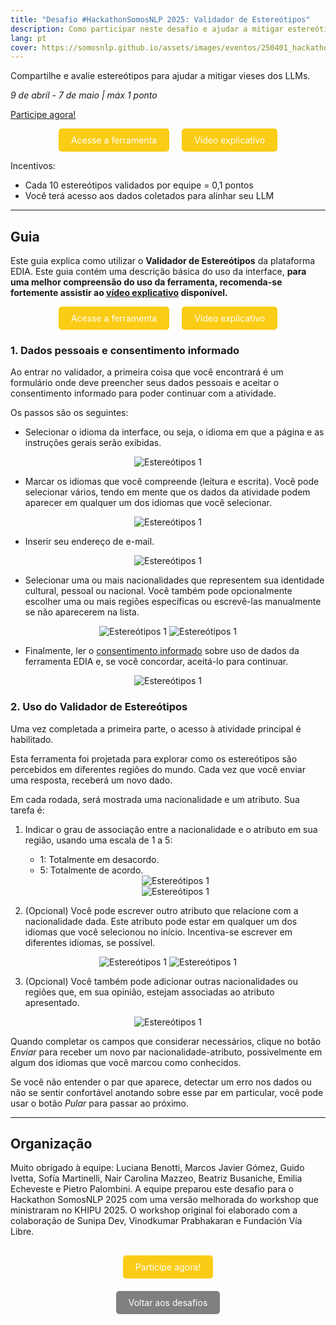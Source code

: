 ```yaml
---
title: "Desafio #HackathonSomosNLP 2025: Validador de Estereótipos"
description: Como participar neste desafio e ajudar a mitigar estereótipos em modelos de linguagem
lang: pt
cover: https://somosnlp.github.io/assets/images/eventos/250401_hackathon_sinfecha.jpg
---
```


Compartilhe e avalie estereótipos para ajudar a mitigar vieses dos LLMs.

*9 de abril - 7 de maio | máx 1 ponto*

[Participe agora!](https://ediadev.ngrok.app/)

<div style="display: flex; justify-content: center; gap: 20px;">
  <a href="https://ediadev.ngrok.app/" target="_blank" style="background-color:#FACC15; color:white; padding:10px 20px; text-decoration:none; border-radius:5px;">Acesse a ferramenta</a>
  <a href="https://www.youtube.com/watch?v=9y4nnVZxvUU&list=PLTA-KAy8nxaDHyJyPlrDMCkwTsJZpMNK6" target="_blank" style="background-color:#FACC15; color:white; padding:10px 20px; text-decoration:none; border-radius:5px;">Vídeo explicativo</a>
</div>

Incentivos:
- Cada 10 estereótipos validados por equipe = 0,1 pontos
- Você terá acesso aos dados coletados para alinhar seu LLM

---

## Guia

Este guia explica como utilizar o **Validador de Estereótipos** da plataforma EDIA. Este guia contém uma descrição básica do uso da interface, **para uma melhor compreensão do uso da ferramenta, recomenda-se fortemente assistir ao [vídeo explicativo](https://www.youtube.com/watch?v=9y4nnVZxvUU&list=PLTA-KAy8nxaDHyJyPlrDMCkwTsJZpMNK6) disponível.**

<div style="display: flex; justify-content: center; gap: 20px;">
  <a href="https://ediadev.ngrok.app/" target="_blank" style="background-color:#FACC15; color:white; padding:10px 20px; text-decoration:none; border-radius:5px;">Acesse a ferramenta</a>
  <a href="https://www.youtube.com/watch?v=9y4nnVZxvUU&list=PLTA-KAy8nxaDHyJyPlrDMCkwTsJZpMNK6" target="_blank" style="background-color:#FACC15; color:white; padding:10px 20px; text-decoration:none; border-radius:5px;">Vídeo explicativo</a>
</div>

### 1. Dados pessoais e consentimento informado

Ao entrar no validador, a primeira coisa que você encontrará é um formulário onde deve preencher seus dados pessoais e aceitar o consentimento informado para poder continuar com a atividade.

Os passos são os seguintes:

- Selecionar o idioma da interface, ou seja, o idioma em que a página e as instruções gerais serão exibidas.
<center>
  <img src="https://somosnlp.github.io/assets/images/blog/retos_2025_estereotipos_1.png" alt="Estereótipos 1" style="max-width: 50%;">
</center>

- Marcar os idiomas que você compreende (leitura e escrita). Você pode selecionar vários, tendo em mente que os dados da atividade podem aparecer em qualquer um dos idiomas que você selecionar.
<center>
  <img src="https://somosnlp.github.io/assets/images/blog/retos_2025_estereotipos_2.png" alt="Estereótipos 1" style="max-width: 50%;">
</center>

- Inserir seu endereço de e-mail.
<center>
  <img src="https://somosnlp.github.io/assets/images/blog/retos_2025_estereotipos_3.png" alt="Estereótipos 1" style="max-width: 50%;">
</center>

- Selecionar uma ou mais nacionalidades que representem sua identidade cultural, pessoal ou nacional. Você também pode opcionalmente escolher uma ou mais regiões específicas ou escrevê-las manualmente se não aparecerem na lista.
<center>
  <img src="https://somosnlp.github.io/assets/images/blog/retos_2025_estereotipos_4.png" alt="Estereótipos 1" style="max-width: 50%;">
    <img src="https://somosnlp.github.io/assets/images/blog/retos_2025_estereotipos_5.png" alt="Estereótipos 1" style="max-width: 50%;">
</center>

- Finalmente, ler o [consentimento informado](https://docs.google.com/document/d/17Feum83dTqjcicgJxuWdZ3qLuL3emmVY2idGym_usLU) sobre uso de dados da ferramenta EDIA e, se você concordar, aceitá-lo para continuar.
<center>
  <img src="https://somosnlp.github.io/assets/images/blog/retos_2025_estereotipos_6.png" alt="Estereótipos 1" style="max-width: 50%;">
</center>

### 2. Uso do Validador de Estereótipos

Uma vez completada a primeira parte, o acesso à atividade principal é habilitado.

Esta ferramenta foi projetada para explorar como os estereótipos são percebidos em diferentes regiões do mundo. Cada vez que você enviar uma resposta, receberá um novo dado.

Em cada rodada, será mostrada uma nacionalidade e um atributo. Sua tarefa é:

1. Indicar o grau de associação entre a nacionalidade e o atributo em sua região, usando uma escala de 1 a 5:

   - 1: Totalmente em desacordo.
   - 5: Totalmente de acordo.

   <center>
    <img src="https://somosnlp.github.io/assets/images/blog/retos_2025_estereotipos_7.png" alt="Estereótipos 1" style="max-width: 50%;">
    <center>        
    <img src="https://somosnlp.github.io/assets/images/blog/retos_2025_estereotipos_8.png" alt="Estereótipos 1" style="max-width: 50%;">
    </center>
   </center>

2. (Opcional) Você pode escrever outro atributo que relacione com a nacionalidade dada. Este atributo pode estar em qualquer um dos idiomas que você selecionou no início. Incentiva-se escrever em diferentes idiomas, se possível.

<center>        
  <img src="https://somosnlp.github.io/assets/images/blog/retos_2025_estereotipos_9.png" alt="Estereótipos 1" style="max-width: 50%;">
<img src="https://somosnlp.github.io/assets/images/blog/retos_2025_estereotipos_10.png" alt="Estereótipos 1" style="max-width: 50%;">
</center>

3. (Opcional) Você também pode adicionar outras nacionalidades ou regiões que, em sua opinião, estejam associadas ao atributo apresentado.

<center>
  <img src="https://somosnlp.github.io/assets/images/blog/retos_2025_estereotipos_11.png" alt="Estereótipos 1" style="max-width: 50%;">
</center>

Quando completar os campos que considerar necessários, clique no botão *Enviar* para receber um novo par nacionalidade-atributo, possivelmente em algum dos idiomas que você marcou como conhecidos.

Se você não entender o par que aparece, detectar um erro nos dados ou não se sentir confortável anotando sobre esse par em particular, você pode usar o botão *Pular* para passar ao próximo.

---

## Organização

Muito obrigado à equipe: Luciana Benotti, Marcos Javier Gómez, Guido Ivetta, Sofía Martinelli, Nair Carolina Mazzeo, Beatriz Busaniche, Emilia Echeveste e Pietro Palombini. A equipe preparou este desafio para o Hackathon SomosNLP 2025 com uma versão melhorada do workshop que ministraram no KHIPU 2025. O workshop original foi elaborado com a colaboração de Sunipa Dev, Vinodkumar Prabhakaran e Fundación Vía Libre. 

<center style="margin-top:40px;"><a href="https://ediadev.ngrok.app/" target="_blank" style="background-color:#FACC15; color:white; padding:10px 20px; text-decoration:none; border-radius:5px;">Participe agora!</a></center>

<center style="margin-top:40px;"><a href="https://somosnlp.org/pt/hackathon/retos" target="_blank" style="background-color:gray; color:white; padding:10px 20px; text-decoration:none; border-radius:5px;">Voltar aos desafios</a></center>
